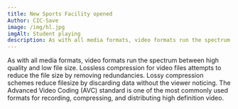 ```yaml
---
title: New Sports Facility opened
Author: CIC-Save
image: /img/hl.jpg
imgAlt: Student playing
description: As with all media formats, video formats run the spectrum between high quality and low file size. Lossless compression for video files attempts to reduce the file size by removing redundancies. Lossy compression schemes reduce filesize by discarding data without the viewer noticing. The Advanced Video Coding (AVC) standard is one of the most commonly used formats for recording, compressing, and distributing high definition video.
---
```


As with all media formats, video formats run the spectrum between high quality and low file size. Lossless compression for video files attempts to reduce the file size by removing redundancies. Lossy compression schemes reduce filesize by discarding data without the viewer noticing. The Advanced Video Coding (AVC) standard is one of the most commonly used formats for recording, compressing, and distributing high definition video.